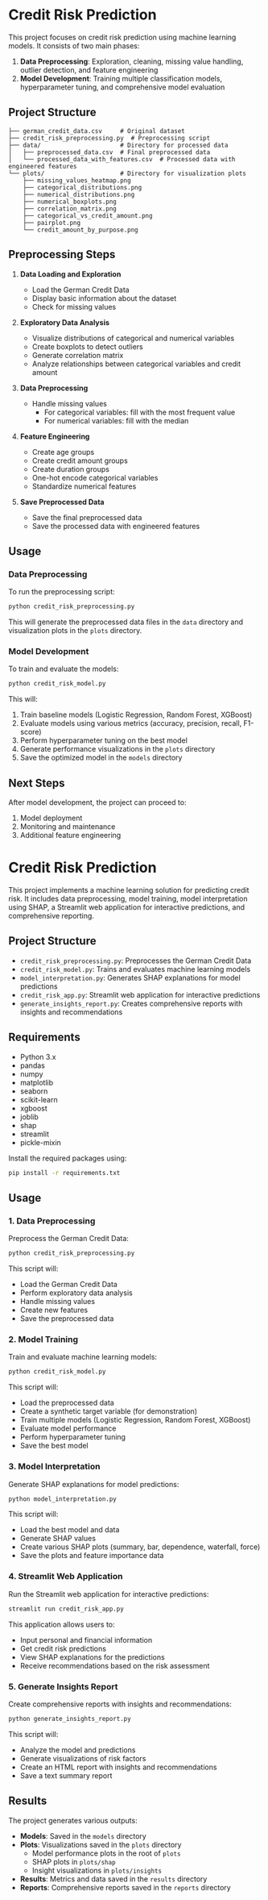 # Credit Risk Prediction

This project focuses on credit risk prediction using machine learning models. It consists of two main phases:

1. **Data Preprocessing**: Exploration, cleaning, missing value handling, outlier detection, and feature engineering
2. **Model Development**: Training multiple classification models, hyperparameter tuning, and comprehensive model evaluation

## Project Structure

```
├── german_credit_data.csv     # Original dataset
├── credit_risk_preprocessing.py  # Preprocessing script
├── data/                      # Directory for processed data
│   ├── preprocessed_data.csv  # Final preprocessed data
│   └── processed_data_with_features.csv  # Processed data with engineered features
└── plots/                     # Directory for visualization plots
    ├── missing_values_heatmap.png
    ├── categorical_distributions.png
    ├── numerical_distributions.png
    ├── numerical_boxplots.png
    ├── correlation_matrix.png
    ├── categorical_vs_credit_amount.png
    ├── pairplot.png
    └── credit_amount_by_purpose.png
```

## Preprocessing Steps

1. **Data Loading and Exploration**
   - Load the German Credit Data
   - Display basic information about the dataset
   - Check for missing values

2. **Exploratory Data Analysis**
   - Visualize distributions of categorical and numerical variables
   - Create boxplots to detect outliers
   - Generate correlation matrix
   - Analyze relationships between categorical variables and credit amount

3. **Data Preprocessing**
   - Handle missing values
     - For categorical variables: fill with the most frequent value
     - For numerical variables: fill with the median

4. **Feature Engineering**
   - Create age groups
   - Create credit amount groups
   - Create duration groups
   - One-hot encode categorical variables
   - Standardize numerical features

5. **Save Preprocessed Data**
   - Save the final preprocessed data
   - Save the processed data with engineered features

## Usage

### Data Preprocessing

To run the preprocessing script:

```bash
python credit_risk_preprocessing.py
```

This will generate the preprocessed data files in the `data` directory and visualization plots in the `plots` directory.

### Model Development

To train and evaluate the models:

```bash
python credit_risk_model.py
```

This will:
1. Train baseline models (Logistic Regression, Random Forest, XGBoost)
2. Evaluate models using various metrics (accuracy, precision, recall, F1-score)
3. Perform hyperparameter tuning on the best model
4. Generate performance visualizations in the `plots` directory
5. Save the optimized model in the `models` directory

## Next Steps

After model development, the project can proceed to:

1. Model deployment
2. Monitoring and maintenance
3. Additional feature engineering

# Credit Risk Prediction

This project implements a machine learning solution for predicting credit risk. It includes data preprocessing, model training, model interpretation using SHAP, a Streamlit web application for interactive predictions, and comprehensive reporting.

## Project Structure

- `credit_risk_preprocessing.py`: Preprocesses the German Credit Data
- `credit_risk_model.py`: Trains and evaluates machine learning models
- `model_interpretation.py`: Generates SHAP explanations for model predictions
- `credit_risk_app.py`: Streamlit web application for interactive predictions
- `generate_insights_report.py`: Creates comprehensive reports with insights and recommendations

## Requirements

- Python 3.x
- pandas
- numpy
- matplotlib
- seaborn
- scikit-learn
- xgboost
- joblib
- shap
- streamlit
- pickle-mixin

Install the required packages using:

```bash
pip install -r requirements.txt
```

## Usage

### 1. Data Preprocessing

Preprocess the German Credit Data:

```bash
python credit_risk_preprocessing.py
```

This script will:
- Load the German Credit Data
- Perform exploratory data analysis
- Handle missing values
- Create new features
- Save the preprocessed data

### 2. Model Training

Train and evaluate machine learning models:

```bash
python credit_risk_model.py
```

This script will:
- Load the preprocessed data
- Create a synthetic target variable (for demonstration)
- Train multiple models (Logistic Regression, Random Forest, XGBoost)
- Evaluate model performance
- Perform hyperparameter tuning
- Save the best model

### 3. Model Interpretation

Generate SHAP explanations for model predictions:

```bash
python model_interpretation.py
```

This script will:
- Load the best model and data
- Generate SHAP values
- Create various SHAP plots (summary, bar, dependence, waterfall, force)
- Save the plots and feature importance data

### 4. Streamlit Web Application

Run the Streamlit web application for interactive predictions:

```bash
streamlit run credit_risk_app.py
```

This application allows users to:
- Input personal and financial information
- Get credit risk predictions
- View SHAP explanations for the predictions
- Receive recommendations based on the risk assessment

### 5. Generate Insights Report

Create comprehensive reports with insights and recommendations:

```bash
python generate_insights_report.py
```

This script will:
- Analyze the model and predictions
- Generate visualizations of risk factors
- Create an HTML report with insights and recommendations
- Save a text summary report

## Results

The project generates various outputs:

- **Models**: Saved in the `models` directory
- **Plots**: Visualizations saved in the `plots` directory
  - Model performance plots in the root of `plots`
  - SHAP plots in `plots/shap`
  - Insight visualizations in `plots/insights`
- **Results**: Metrics and data saved in the `results` directory
- **Reports**: Comprehensive reports saved in the `reports` directory